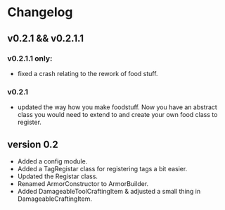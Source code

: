 # Changelog 

## v0.2.1 && v0.2.1.1
### v0.2.1.1 only:
- fixed a crash relating to the rework of food stuff.
### v0.2.1
- updated the way how you make foodstuff. Now you have an abstract class you would need to extend to and create your own food class to register.

## version 0.2

- Added a config module.
- Added a TagRegistar class for registering tags a bit easier. 
- Updated the Registar class.
- Renamed ArmorConstructor to ArmorBuilder.
- Added DamageableToolCraftingItem & adjusted a small thing in DamageableCraftingItem.